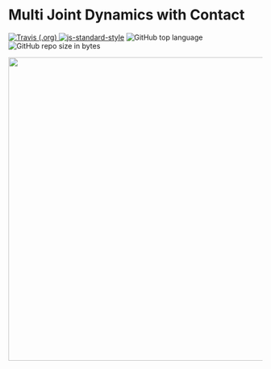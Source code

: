# Multi Joint Dynamics with Contact
<a href="https://travis-ci.org/abhinavkavuri/MuJoCo-locomotion-benchmark-using-ARS"><img alt="Travis (.org)" src="https://img.shields.io/travis/abhinavkavuri/MuJoCo-locomotion-benchmark-using-ARS.svg?color=blue&logo=github&logoColor=yellow"> </a> [![js-standard-style](https://img.shields.io/badge/code%20style-standard-brightgreen.svg)](https://pybullet.org/wordpress/) <img alt="GitHub top language" src="https://img.shields.io/github/languages/top/abhinavkavuri/MuJoCo-locomotion-benchmark-using-ARS.svg"> <img alt="GitHub repo size in bytes" src="https://img.shields.io/github/repo-size/abhinavkavuri/MuJoCo-locomotion-benchmark-using-ARS.svg?color=red&style=flat-square">

<div align="center">
    <img src="https://i.postimg.cc/W3bP604g/Screenshot-98.png" width="600px"</img> 
</div>





